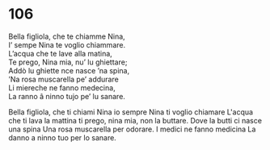 # 106
  
Bella figliola, che te chiamme Nina,  
I’ sempe Nina te voglio chiammare.  
L’acqua che te lave alla matina,  
Te prego, Nina mia, nu’ lu ghiettare;  
Addò lu ghiette nce nasce ’na spina,  
’Na rosa muscarella pe’ addurare  
Li miereche ne fanno medecina,  
La ranno â ninno tujo pe’ lu sanare.

Bella figliola, che ti chiami Nina
io sempre Nina ti voglio chiamare
L'acqua che ti lava la mattina
ti prego, nina mia, non la buttare.
Dove la butti ci nasce una spina
Una rosa muscarella per odorare.
I medici ne fanno medicina
La danno a ninno tuo per lo sanare.
